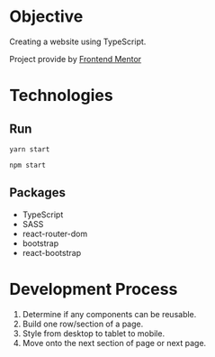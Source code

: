 # Objective

Creating a website using TypeScript.

Project provide by [Frontend Mentor](https://www.frontendmentor.io/challenges/art-gallery-website-yVdrZlxyA)

# Technologies

## Run
`yarn start`

`npm start`

## Packages
- TypeScript
- SASS
- react-router-dom
- bootstrap
- react-bootstrap

# Development Process
1) Determine if any components can be reusable.
2) Build one row/section of a page.
3) Style from desktop to tablet to mobile.
4) Move onto the next section of page or next page.